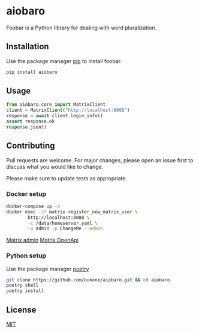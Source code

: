 # aiobaro

Foobar is a Python library for dealing with word pluralization.

## Installation

Use the package manager [pip](https://pip.pypa.io/en/stable/) to install foobar.

```bash
pip install aiobaro
```

## Usage

```python
from aiobaro.core import MatrixClient
client = MatrixClient("http://localhost:8008")
response = await client.login_info()
assert response.ok
response.json()
```

## Contributing
Pull requests are welcome. For major changes, please open an issue first to discuss what you would like to change.

Please make sure to update tests as appropriate.

### Docker setup
```bash
docker-compose up -d
docker exec -it matrix register_new_matrix_user \
        http://localhost:8008 \
        -c /data/homeserver.yaml \
        -u admin -p ChangeMe --admin
```

[Matrix admin](http://localhost:8080/#/login)
[Matrix OpenApi](https://matrix.org/docs/api/client-server/#/)

### Python setup

Use the package manager [poetry](https://python-poetry.org/)
```bash
git clone https://github.com/oukone/aiobaro.git && cd aiobaro
poetry shell
poetry install
```

## License
[MIT](https://choosealicense.com/licenses/mit/)
